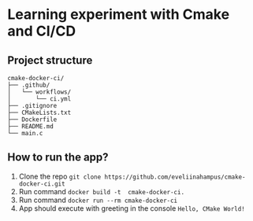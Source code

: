 # Learning experiment with Cmake and CI/CD

## Project structure

```cmake-docker-ci/
cmake-docker-ci/
├── .github/
│   └── workflows/
│       └── ci.yml
├── .gitignore
├── CMakeLists.txt
├── Dockerfile
├── README.md
└── main.c
```
## How to run the app? 
1. Clone the repo `git clone https://github.com/eveliinahampus/cmake-docker-ci.git`
2. Run command `docker build -t  cmake-docker-ci.`
3. Run command `docker run --rm cmake-docker-ci`
4. App should execute with greeting in the console `Hello, CMake World!`
